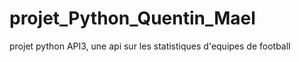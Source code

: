 # projet_Python_Quentin_Mael
projet python API3, une api sur les statistiques d'equipes de football
